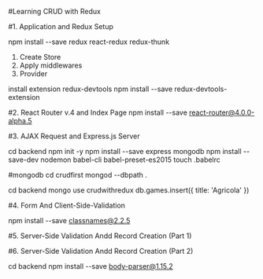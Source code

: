 #Learning CRUD with Redux

#1. Application and Redux Setup

npm install --save redux react-redux redux-thunk

1. Create Store
2. Apply middlewares
3. Provider

install extension redux-devtools
npm install --save redux-devtools-extension

#2. React Router v.4 and Index Page
npm install --save react-router@4.0.0-alpha.5

#3. AJAX Request and Express.js Server

cd backend
npm init -y
npm install --save express mongodb
npm install --save-dev nodemon babel-cli babel-preset-es2015
touch .babelrc

#mongodb
cd crudfirst
mongod --dbpath .

cd backend
mongo
use crudwithredux
db.games.insert({ title: 'Agricola' })

#4. Form And Client-Side-Validation

npm install --save classnames@2.2.5


#5. Server-Side Validation Andd Record Creation (Part 1)

#6. Server-Side Validation Andd Record Creation (Part 2)

cd backend
npm install --save body-parser@1.15.2